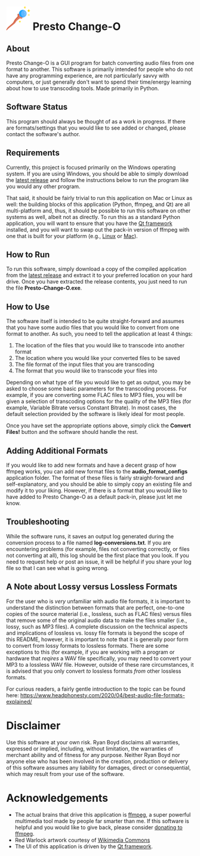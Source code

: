 # ![Magic!](https://github.com/Red-Warlock/Presto-Change-O/blob/main/resources/images/magic-wand-64x64.png) Presto Change-O

## About
 Presto Change-O is a GUI program for batch converting audio files from one format to another. This software is primarily intended for people who do not have any programming experience, are not particularly savvy with computers, or just generally don't want to spend their time/energy learning about how to use transcoding tools. Made primarily in Python.

## Software Status
This program should always be thought of as a work in progress. If there are formats/settings that you would like to see added or changed, please contact the software's author.

## Requirements
Currently, this project is focused primarily on the Windows operating system. If you are using Windows, you should be able to simply download the [latest release](https://github.com/Red-Warlock/Presto-Change-O/releases) and follow the instructions below to run the program like you would any other program.

That said, it should be fairly trivial to run this application on Mac or Linux as well: the building blocks of this application (Python, ffmpeg, and Qt) are all multi-platform and, thus, it should be possible to run this software on other systems as well, albeit not as directly. To run this as a standard Python application, you will want to ensure that you have the [Qt framework](https://www.qt.io/) installed, and you will want to swap out the pack-in version of ffmpeg with one that is built for your platform (e.g., [Linux](https://www.ffmpeg.org/download.html#build-linux) or [Mac](https://www.ffmpeg.org/download.html#build-mac)).

## How to Run
To run this software, simply download a copy of the compiled application from the [latest release](https://github.com/Red-Warlock/Presto-Change-O/releases) and extract it to your preferred location on your hard drive. Once you have extracted the release contents, you just need to run the file **Presto-Change-O.exe**.

## How to Use
The software itself is intended to be quite straight-forward and assumes that you have some audio files that you would like to convert from one format to another. As such, you need to tell the application at least 4 things:

1. The location of the files that you would like to transcode into another format
2. The location where you would like your converted files to be saved
3. The file format of the input files that you are transcoding
4. The format that you would like to transcode your files into

Depending on what type of file you would like to get as output, you may be asked to choose some basic parameters for the transcoding process. For example, if you are converting some FLAC files to MP3 files, you will be given a selection of transcoding options for the quality of the MP3 files (for example, Variable Bitrate versus Constant Bitrate). In most cases, the default selection provided by the software is likely ideal for most people.

Once you have set the appropriate options above, simply click the **Convert Files!** button and the software should handle the rest.

## Adding Additional Formats
If you would like to add new formats and have a decent grasp of how ffmpeg works, you can add new format files to the **audio_format_configs** application folder. The format of these files is fairly straight-forward and self-explanatory, and you should be able to simply copy an existing file and modify it to your liking. However, if there is a format that you would like to have added to Presto Change-O as a default pack-in, please just let me know.

## Troubleshooting
While the software runs, it saves an output log generated during the conversion process to a file named **log-conversions.txt**. If you are encountering problems (for example, files not converting correctly, or files not converting at all), this log should be the first place that you look. If you need to request help or post an issue, it will be helpful if you share your log file so that I can see what is going wrong.

## A Note about Lossy versus Lossless Formats

For the user who is *very* unfamiliar with audio file formats, it is important to understand the distinction between formats that are perfect, one-to-one copies of the source material (i.e., lossless, such as FLAC files) versus files that remove some of the original audio data to make the files smaller (i.e., lossy, such as MP3 files). A complete discussion on the technical aspects and implications of lossless vs. lossy file formats is beyond the scope of this README, however, it is important to note that it is generally poor form to convert from lossy formats to lossless formats. There are some exceptions to this (for example, if you are working with a program or hardware that *reqires* a WAV file specifically, you may need to convert your MP3 to a lossless WAV file. However, outside of these rare circumstances, it is advised that you only convert *to* lossless formats *from* other lossless formats.

For curious readers, a fairly gentle introduction to the topic can be found here:
https://www.headphonesty.com/2020/04/best-audio-file-formats-explained/

# Disclaimer

Use this software at your own risk. Ryan Boyd disclaims all warranties, expressed or implied, including, without limitation, the warranties of merchant ability and of fitness for any purpose. Neither Ryan Boyd nor anyone else who has been involved in the creation, production or delivery of this software assumes any liability for damages, direct or consequential, which may result from your use of the software.

# Acknowledgements
 - The actual brains that drive this application is [ffmpeg](https://ffmpeg.org/), a super powerful multimedia tool made by people far smarter than me. If this software is helpful and you would like to give back, please consider [donating to ffmpeg](https://ffmpeg.org/donations.html).
 - Red Warlock artwork courtesy of [Wikimedia Commons](https://en.wikipedia.org/wiki/File:Grand_Warlock_of_Wikipedia.png)
 - The UI of this application is driven by the [Qt framework](https://www.qt.io/).